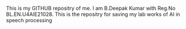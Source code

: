 This is my GITHUB repositry of me. I am B.Deepak Kumar with Reg.No BL.EN.U4AIE21028. This is the repositry for saving my lab works of AI in speech processing

